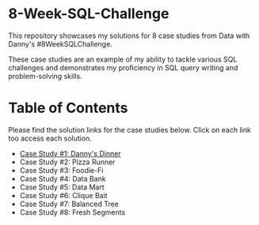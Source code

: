 # 8-Week-SQL-Challenge

This repository showcases my solutions for 8 case studies from Data with Danny's #8WeekSQLChallenge.

These case studies are an example of my ability to tackle various SQL challenges and demonstrates my proficiency in SQL query writing and problem-solving skills. 

# Table of Contents
Please find the solution links for the case studies below. Click on each link too access each solution. 
  - [Case Study #1: Danny's Dinner](https://github.com/jgabrielg99/8-Week-SQL-Challenge/blob/main/Case%20Study%20%231%3A%20Danny's%20Diner.md)
  - Case Study #2: Pizza Runner
  - Case Study #3: Foodie-Fi
  - Case Study #4: Data Bank
  - Case Study #5: Data Mart
  - Case Study #6: Clique Bait
  - Case Study #7: Balanced Tree
  - Case Study #8: Fresh Segments
